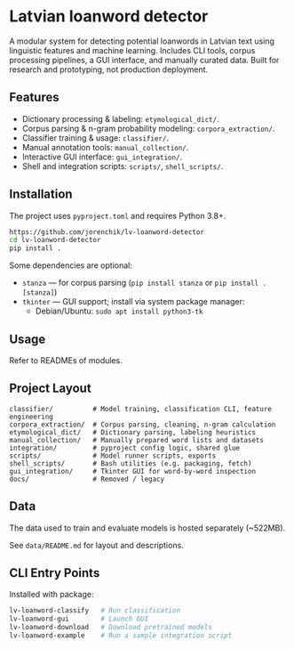 
# Latvian loanword detector

A modular system for detecting potential loanwords in Latvian text using
linguistic features and machine learning. Includes CLI tools, corpus processing
pipelines, a GUI interface, and manually curated data. Built for research and
prototyping, not production deployment.

## Features

- Dictionary processing & labeling: `etymological_dict/`.
- Corpus parsing & n-gram probability modeling: `corpora_extraction/`.
- Classifier training & usage: `classifier/`.
- Manual annotation tools: `manual_collection/`.
- Interactive GUI interface: `gui_integration/`.
- Shell and integration scripts: `scripts/`, `shell_scripts/`.

## Installation

The project uses `pyproject.toml` and requires Python 3.8+.

```bash
https://github.com/jorenchik/lv-loanword-detector
cd lv-loanword-detector
pip install .
```

Some dependencies are optional:

- `stanza` — for corpus parsing (`pip install stanza` or `pip install .[stanza]`)
- `tkinter` — GUI support; install via system package manager:
  - Debian/Ubuntu: `sudo apt install python3-tk`

## Usage

Refer to READMEs of modules.

## Project Layout

```
classifier/          # Model training, classification CLI, feature engineering
corpora_extraction/  # Corpus parsing, cleaning, n-gram calculation
etymological_dict/   # Dictionary parsing, labeling heuristics
manual_collection/   # Manually prepared word lists and datasets
integration/         # pyproject config logic, shared glue
scripts/             # Model runner scripts, exports
shell_scripts/       # Bash utilities (e.g. packaging, fetch)
gui_integration/     # Tkinter GUI for word-by-word inspection
docs/                # Removed / legacy
```

## Data

The data used to train and evaluate models is hosted separately (~522MB).

See `data/README.md` for layout and descriptions.

## CLI Entry Points

Installed with package:

```bash
lv-loanword-classify   # Run classification
lv-loanword-gui        # Launch GUI
lv-loanword-download   # Download pretrained models
lv-loanword-example    # Run a sample integration script
```
